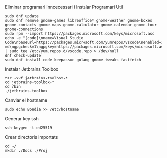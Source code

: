 
Eliminar programari inncecessari i Instalar Programari Util
```
sudo dnf update
sudo dnf remove gnome-games libreoffice* gnome-weather gnome-boxes gnome-contacts gnome-maps gnome-calculator gnome-calendar gnome-tour gnome-connections
sudo rpm --import https://packages.microsoft.com/keys/microsoft.asc
echo -e "[code]\nname=Visual Studio Code\nbaseurl=https://packages.microsoft.com/yumrepos/vscode\nenabled=1\nautorefresh=1\ntype=rpm-md\ngpgcheck=1\ngpgkey=https://packages.microsoft.com/keys/microsoft.asc" | sudo tee /etc/yum.repos.d/vscode.repo > /dev/null
dnf check-update
sudo dnf install code keepassxc golang gnome-tweaks fastfetch

```


Instalar Jetbrains Toolbox
```
tar -xvf jetbrains-toolbox-*
cd jetbrains-toolbox-*
cd /bin
./jetbrains-toolbox
```

Canviar el hostname
```
sudo echo Bondia >> /etc/hostname
```

Generar key ssh
```
ssh-keygen -t ed25519
```

Crear directoris importats
```
cd ~/
mkdir ./Docs ./Proj
```